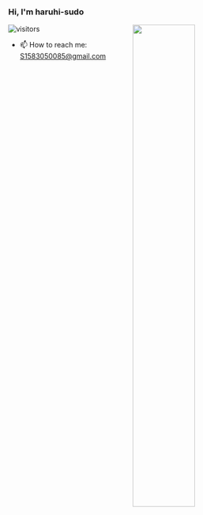 ### Hi, I'm haruhi-sudo 
![visitors](https://visitor-badge.glitch.me/badge?page_id=haruhi-sudo.haruhi-sudo.README)
<img align="right" width="50%" src="https://github-readme-stats.vercel.app/api?username=haruhi-sudo&show_icons=true">

- 📫 How to reach me: S1583050085@gmail.com
